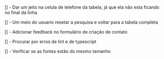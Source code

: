 [] - Dar um jeito na celula de telefone da tabela, já que ela não esta ficando no final da linha

[] - Um meio do usuario resetar a pesquisa e voltar para a tabela completa

[] - Adicionar feedback no formulário de criação de contato

[] - Procurar por erros de lint e de typescript

[] - Verificar se as fontes estão do mesmo tamanho
